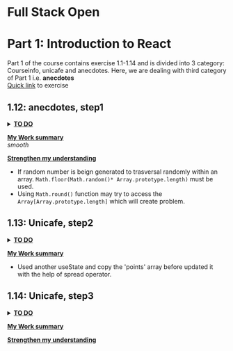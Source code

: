 # Full Stack Open

# Part 1: Introduction to React

Part 1 of the course contains exercise 1.1-1.14 and is divided into 3 category: Courseinfo, unicafe and anecdotes.
Here, we are dealing with third category of Part 1 i.e. **anecdotes**  
[Quick link](https://fullstackopen.com/en/part1/a_more_complex_state_debugging_react_apps#exercises-1-6-1-14) to exercise

## 1.12: anecdotes, step1

<details><summary><u><b>TO DO</b></u></summary>

- index.js must be initialized as below:

  ```js
  import { useState } from "react";

  const App = () => {
    const anecdotes = [
      "If it hurts, do it more often.",
      "Adding manpower to a late software project makes it later!",
      "The first 90 percent of the code accounts for the first 10 percent of the development time...The remaining 10 percent of the code accounts for the other 90 percent of the development time.",
      "Any fool can write code that a computer can understand. Good programmers write code that humans can understand.",
      "Premature optimization is the root of all evil.",
      "Debugging is twice as hard as writing the code in the first place. Therefore, if you write the code as cleverly as possible, you are, by definition, not smart enough to debug it.",
      "Programming without an extremely heavy use of console.log is same as if a doctor would refuse to use x-rays or blood tests when diagnosing patients.",
      "The only way to go fast, is to go well.",
    ];

    const [selected, setSelected] = useState(0);

    return <div>{anecdotes[selected]}</div>;
  };

  export default App;
  ```

- Expectd Output:
  ![expected output](assest/image1.12.png)

</details>

**<u>My Work summary</u>**  
_smooth_

**<u>Strengthen my understanding</u>**

- If random number is beign generated to trasversal randomly within an array. `Math.floor(Math.random()* Array.prototype.length)` must be used.
- Using `Math.round()` function may try to access the `Array[Array.prototype.length]` which will create problem.

## 1.13: Unicafe, step2

<details><summary><u><b>TO DO</b></u></summary>

- Final output of the application must be:
![expected output](assest/image1.13.png)
</details>

**<u>My Work summary</u>**

- Used another useState and copy the 'points' array before updated it with the help of spread operator.

## 1.14: Unicafe, step3

<details><summary><u><b>TO DO</b></u></summary>

- Expected Output:
  ![expected output](assest/image1.14.png)

</details>

**<u>My Work summary</u>**

**<u>Strengthen my understanding</u>**
